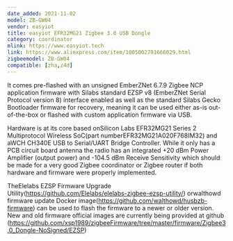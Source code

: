 ```yaml
---
date_added: 2021-11-02
model: ZB-GW04
vendor: easyiot
title: easyiot EFR32MG21 Zigbee 3.0 USB Dongle
category: coordinator
mlink: https://www.easyiot.tech
link: https://www.aliexpress.com/item/1005002791666029.html
zigbeemodel: ZB-GW04
compatible: [zha,z4d]
---
```

It comes pre-flashed with an unsigned EmberZNet 6.7.9 Zigbee NCP application firmware with Silabs standard EZSP v8 (EmberZNet Serial Protocol version 8) interface enabled as well as the standard Silabs Gecko Bootloader firmware for recovery, meaning it can be used either as-is out-of-the-box or flashed with custom application firmware via USB.

Hardware is at its core based onSilicon Labs EFR32MG21 Series 2 Multiprotocol Wireless SoC(part numberEFR32MG21A020F768IM32) and aWCH CH340E USB to Serial/UART Bridge Controller. While it only has a PCB circuit board antenna the radio has an integrated +20 dBm Power Amplifier (output power) and -104.5 dBm Receive Sensitivity which should be made for a very good Zigbee coordinator or Zigbee router if both hardware and firmware were properly implemented.

TheElelabs EZSP Firmware Upgrade Utility(https://github.com/Elelabs/elelabs-zigbee-ezsp-utility/) orwalthowd firmware update Docker image(https://github.com/walthowd/husbzb-firmware) can be used to flash the firmware to a newer or older version. New and old firmware official images are currently being provided at github (https://github.com/xsp1989/zigbeeFirmware/tree/master/firmware/Zigbee3.0_Dongle-NoSigned/EZSP)
